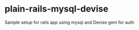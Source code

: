 plain-rails-mysql-devise
========================

Sample setup for rails app using mysql and Devise gem for auth